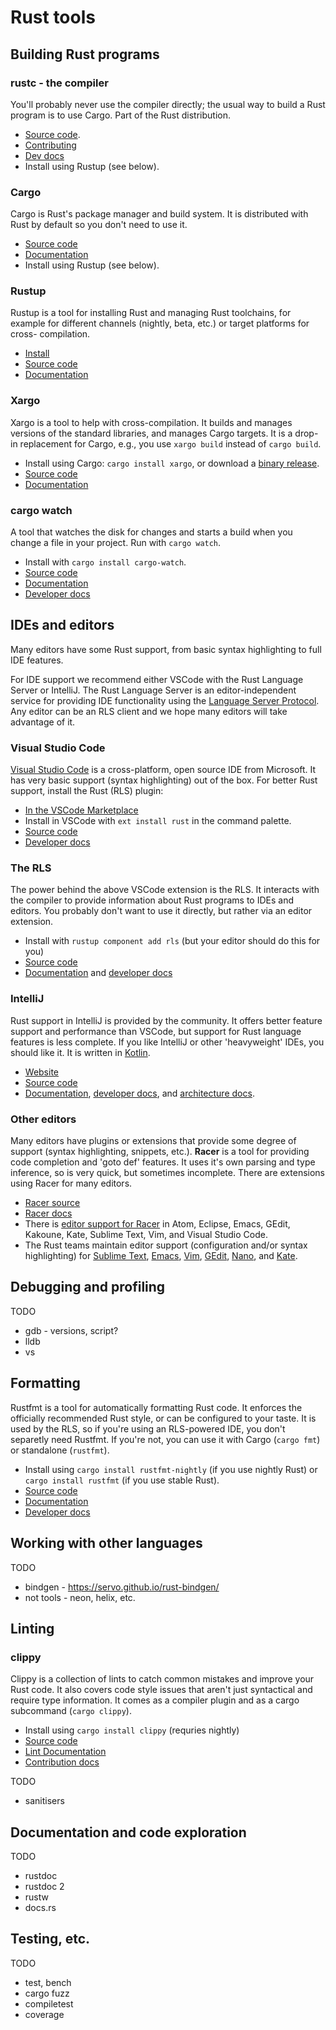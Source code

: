 # Rust tools

## Building Rust programs

### rustc - the compiler

You'll probably never use the compiler directly; the usual way to build a Rust
program is to use Cargo. Part of the Rust distribution.

* [Source code](https://github.com/rust-lang/rust).
* [Contributing](https://github.com/rust-lang/rust/blob/master/CONTRIBUTING.md)
* [Dev docs](https://forge.rust-lang.org/)
* Install using Rustup (see below).

### Cargo

Cargo is Rust's package manager and build system. It is distributed with Rust by
default so you don't need to use it.

* [Source code](https://github.com/rust-lang/cargo)
* [Documentation](http://doc.crates.io/)
* Install using Rustup (see below).

### Rustup

Rustup is a tool for installing Rust and managing Rust toolchains, for example
for different channels (nightly, beta, etc.) or target platforms for cross-
compilation.

* [Install](https://www.rustup.rs/)
* [Source code](https://github.com/rust-lang-nursery/rustup.rs)
* [Documentation](https://github.com/rust-lang-nursery/rustup.rs/blob/master/README.md)

### Xargo

Xargo is a tool to help with cross-compilation. It builds and manages versions
of the standard libraries, and manages Cargo targets. It is a drop-in
replacement for Cargo, e.g., you use `xargo build` instead of `cargo build`.

* Install using Cargo: `cargo install xargo`, or download a [binary release](https://github.com/japaric/xargo/releases).
* [Source code](https://github.com/japaric/xargo)
* [Documentation](https://github.com/japaric/xargo/blob/master/README.md)

### cargo watch

A tool that watches the disk for changes and starts a build when you change a
file in your project. Run with `cargo watch`.

* Install with `cargo install cargo-watch`.
* [Source code](https://github.com/passcod/cargo-watch)
* [Documentation](https://github.com/passcod/cargo-watch/blob/master/README.md)
* [Developer docs](https://github.com/passcod/cargo-watch/blob/master/CONTRIBUTING.md)


## IDEs and editors

Many editors have some Rust support, from basic syntax highlighting to full IDE features.

For IDE support we recommend either VSCode with the Rust Language Server or
IntelliJ. The Rust Language Server is an editor-independent service for
providing IDE functionality using the [Language Server Protocol](http://langserver.org/).
Any editor can be an RLS client and we hope many editors will take advantage of it.

### Visual Studio Code

[Visual Studio Code](https://code.visualstudio.com/) is a cross-platform, open
source IDE from Microsoft. It has very basic support (syntax highlighting) out
of the box. For better Rust support, install the Rust (RLS) plugin:

* [In the VSCode Marketplace](https://marketplace.visualstudio.com/items?itemName=rust-lang.rust)
* Install in VSCode with `ext install rust` in the command palette.
* [Source code](https://github.com/rust-lang-nursery/rls-vscode)
* [Developer docs](https://github.com/rust-lang-nursery/rls-vscode/blob/master/contributing.md)

### The RLS

The power behind the above VSCode extension is the RLS. It interacts with the
compiler to provide information about Rust programs to IDEs and editors. You
probably don't want to use it directly, but rather via an editor extension.

* Install with `rustup component add rls` (but your editor should do this for you)
* [Source code](https://github.com/rust-lang-nursery/rls)
* [Documentation](https://github.com/rust-lang-nursery/rls/blob/master/README.md)
  and [developer docs](https://github.com/rust-lang-nursery/rls/blob/master/contributing.md)

### IntelliJ

Rust support in IntelliJ is provided by the community. It offers better feature
support and performance than VSCode, but support for Rust language features is
less complete. If you like IntelliJ or other 'heavyweight' IDEs, you should like
it. It is written in [Kotlin](https://kotlinlang.org/).

* [Website](https://intellij-rust.github.io/)
* [Source code](https://github.com/intellij-rust/intellij-rust)
* [Documentation](https://github.com/intellij-rust/intellij-rust/blob/master/README.md),
  [developer docs](https://github.com/intellij-rust/intellij-rust/blob/master/CONTRIBUTING.md),
  and [architecture docs](https://github.com/intellij-rust/intellij-rust/blob/master/ARCHITECTURE.md).

### Other editors

Many editors have plugins or extensions that provide some degree of support
(syntax highlighting, snippets, etc.). **Racer** is a tool for providing code
completion and 'goto def' features. It uses it's own parsing and type inference,
so is very quick, but sometimes incomplete. There are extensions using Racer for
many editors.

* [Racer source](https://github.com/racer-rust/racer)
* [Racer docs](https://github.com/racer-rust/racer/blob/master/README.md)
* There is [editor support for Racer](https://github.com/racer-rust/racer/blob/master/README.md#editorsides-supported)
  in Atom, Eclipse, Emacs, GEdit, Kakoune, Kate, Sublime Text, Vim, and Visual
  Studio Code.
* The Rust teams maintain editor support (configuration and/or syntax highlighting)
  for [Sublime Text](https://github.com/rust-lang/sublime-rust),
  [Emacs](https://github.com/rust-lang/rust-mode), [Vim](https://github.com/rust-lang/rust.vim),
  [GEdit](https://github.com/rust-lang/gedit-config), [Nano](https://github.com/rust-lang/nano-config),
  and [Kate](https://github.com/rust-lang/kate-config).


## Debugging and profiling

TODO

* gdb - versions, script?
* lldb
* vs

## Formatting

Rustfmt is a tool for automatically formatting Rust code. It enforces the
officially recommended Rust style, or can be configured to your taste. It is
used by the RLS, so if you're using an RLS-powered IDE, you don't separetly need
Rustfmt. If you're not, you can use it with Cargo (`cargo fmt`) or standalone
(`rustfmt`).

* Install using `cargo install rustfmt-nightly` (if you use nightly Rust) or
  `cargo install rustfmt` (if you use stable Rust).
* [Source code](https://github.com/rust-lang-nursery/rustfmt)
* [Documentation](https://github.com/rust-lang-nursery/rustfmt/blob/master/README.md)
* [Developer docs](https://github.com/rust-lang-nursery/rustfmt/blob/master/Contributing.md)

## Working with other languages

TODO

* bindgen - https://servo.github.io/rust-bindgen/
* not tools - neon, helix, etc.

## Linting

### clippy

Clippy is a collection of lints to catch common mistakes and improve your Rust code.
It also covers code style issues that aren't just syntactical and require type information.
It comes as a compiler plugin and as a cargo subcommand (`cargo clippy`).

* Install using `cargo install clippy` (requries nightly)
* [Source code](https://github.com/Manishearth/rust-clippy)
* [Lint Documentation](https://github.com/Manishearth/rust-clippy/wiki)
* [Contribution docs](https://github.com/Manishearth/rust-clippy/blob/master/CONTRIBUTING.md)

TODO

* sanitisers

## Documentation and code exploration

TODO

* rustdoc
* rustdoc 2
* rustw
* docs.rs

## Testing, etc.

TODO

* test, bench
* cargo fuzz
* compiletest
* coverage
